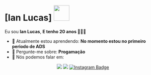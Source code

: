 # [Ian Lucas] <img src="https://media.tenor.com/CzsxWMHR5nAAAAAM/michelly-ziggs.gif" width="50px">

Eu sou <strong>Ian Lucas</strong>, <strong>E tenho 20 anos </strong> 👨🏻‍💻 

- 🚀 Atualmente estou aprendendo: <strong>No momento estou no primeiro periodo de ADS</strong> 
- 💬 Pergunte-me sobre: <strong>Progamação</strong>
- 📣 Nós podemos falar em: <strong></strong>

<div align="center">

  <a href="#" alt="Gmail">
    <img src="https://img.shields.io/badge/-Gmail-FF0000?style=flat-square&labelColor=FF0000&logo=gmail&logoColor=white&link=LINK-DO-SEU-EMAIL"/></a>

  <a href="#" alt="Linkedin">
    <img src="https://img.shields.io/badge/-Linkedin-0e76a8?style=flat-square&logo=Linkedin&logoColor=white&link=LINK-DO-SEU-LINKEDIN" /></a>

<a href="https://www.instagram.com/ilfs12/">
  <img src="https://img.shields.io/badge/-Instagram-DF0174?style=flat-square&labelColor=DF0174&logo=instagram&logoColor=white" alt="Instagram Badge"/>
</a>


</div>
